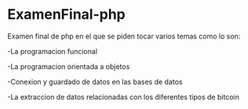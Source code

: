 # ExamenFinal-php

Examen final de php en el que se piden tocar varios temas como lo son:

-La programacion funcional

-La programacion orientada a objetos 

-Conexion y guardado de datos en las bases de datos

-La extraccion de datos relacionadas con los diferentes tipos de bitcoin
